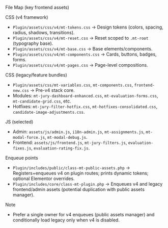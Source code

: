 File Map (key frontend assets)

CSS (v4 framework)

- `Plugin/assets/css/v4/mt-tokens.css` → Design tokens (colors, spacing, radius, shadows, transitions).
- `Plugin/assets/css/v4/mt-reset.css` → Reset scoped to `.mt-root` (typography base).
- `Plugin/assets/css/v4/mt-base.css` → Base elements/components.
- `Plugin/assets/css/v4/mt-components.css` → Cards, buttons, badges, forms.
- `Plugin/assets/css/v4/mt-pages.css` → Page-level compositions.

CSS (legacy/feature bundles)

- `Plugin/assets/css/mt-variables.css`, `mt-components.css`, `frontend-new.css` → Pre-v4 stack core.
- Modules: `mt-jury-dashboard-enhanced.css`, `mt-evaluation-forms.css`, `mt-candidate-grid.css`, etc.
- Hotfixes: `mt-jury-filter-hotfix.css`, `mt-hotfixes-consolidated.css`, `candidate-image-adjustments.css`.

JS (selected)

- Admin: `assets/js/admin.js`, `i18n-admin.js`, `mt-assignments.js`, `mt-modal-force.js`, `mt-modal-debug.js`.
- Frontend: `assets/js/frontend.js`, `mt-jury-filters.js`, `evaluation-fixes.js`, `evaluation-rating-fix.js`.

Enqueue points

- `Plugin/includes/public/class-mt-public-assets.php` → Registers+enqueues v4 on plugin routes; prints dynamic tokens; optional Elementor overrides.
- `Plugin/includes/core/class-mt-plugin.php` → Enqueues v4 and legacy frontend/admin assets (potential duplication with public assets manager).

Note

- Prefer a single owner for v4 enqueues (public assets manager) and conditionally load legacy only when v4 is disabled.
